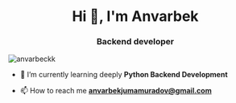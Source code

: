 <h1 align="center">Hi 👋, I'm Anvarbek</h1>
<h3 align="center">Backend developer</h3>

<p align="left"> <img src="https://komarev.com/ghpvc/?username=anvarbeckk&label=Profile%20views&color=0e75b6&style=flat" alt="anvarbeckk" /> </p>

- 🌱 I’m currently learning deeply **Python Backend Development**

- 📫 How to reach me **anvarbekjumamuradov@gmail.com**
